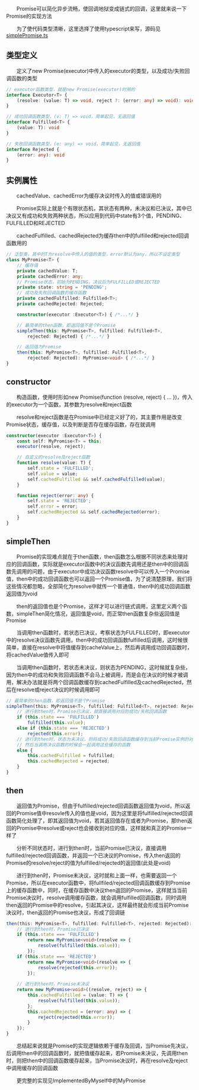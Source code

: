 &emsp;&emsp;Promise可以简化异步流畅，使回调地狱变成链式的回调，这里就来说一下Promise的实现方法

&emsp;&emsp;为了使代码类型清晰，这里选择了使用typescript来写，源码见[simplePromise.ts](https://github.com/yukilu/sourceCodeAnalysis/blob/master/myClass/simplePromise.ts)

## 类型定义

&emsp;&emsp;定义了new Promise(executor)中传入的executor的类型，以及成功/失败回调函数的类型

```ts
// executor函数类型，就是new Promise(executor)时用的
interface Executor<T> {
    (resolve: (value: T) => void, reject ?: (error: any) => void): void
}

// 成功回调函数类型，(v: T) => void，简单起见，无返回值
interface Fulfilled<T> {
    (value: T): void
}

// 失败回调函数类型，(e: any) => void，简单起见，无返回值
interface Rejected {
    (error: any): void
}
```

## 实例属性

&emsp;&emsp;cachedValue、cachedError为缓存决议时传入的值或错误用的

&emsp;&emsp;Promise实际上就是个有限状态机，其状态有两种，未决议和已决议，其中已决议又有成功和失败两种状态，所以应用到代码中state有3个值，PENDING、FULFILLED和REJECTED

&emsp;&emsp;cachedFulfilled、cachedRejected为缓存then中的fulfilled和rejected回调函数用的

```ts
// 泛型类，其中的T为resolve中传入的值的类型，error默认为any，所以不设定类型
class MyPromise<T> {
    // 缓存值
    private cachedValue: T;
    private cachedError: any;
    // Promise状态，初始为PENDING，决议后为FULFILLED或REJECTED
    private state: string = 'PENDING';
    // 成功及失败回调函数的缓存函数
    private cachedFulfilled: Fulfilled<T>;
    private cachedRejected: Rejected;

    constructor(executor :Executor<T>) { /*...*/ }

    // 最简单的then函数，即返回值不是个Promise
    simpleThen(this: MyPromise<T>, fulfilled: Fulfilled<T>, 
        rejected: Rejected) { /*...*/ }

    // 返回值为Promise
    then(this: MyPromise<T>, fulfilled: Fulfilled<T>, 
        rejected: Rejected): MyPromise<void> { /*...*/ }
}
```

## constructor

&emsp;&emsp;构造函数，使用时形如new Promise(function (resolve, reject) { ... })，传入的executor为一个函数，其参数为resolve和reject函数

&emsp;&emsp;resolve和reject函数是在Promise中已经定义好了的，其主要作用是改变Promise状态，缓存值，以及判断是否存在缓存函数，存在就调用

```ts
constructor(executor :Executor<T>) {
    const self: MyPromise<T> = this;
    executor(resolve, reject);

    // 自定义的resolve及reject函数
    function resolve(value: T) {
        self.state = 'FULFILLED';
        self.value = value;
        self.cachedFulfilled && self.cachedFulfilled(value);
    }

    function reject(error: any) {
        self.state = 'REJECTED';
        self.error = error;
        self.cachedRejected && self.cachedRejected(error);
    }
}
```

## simpleThen

&emsp;&emsp;Promise的实现难点就在于then函数，then函数怎么根据不同状态来处理对应的回调函数，实际就是executor函数中的决议函数先调用还是then中的回调函数先调用的问题，由于executor中成功决议函数resolve中可以传入一个Promise值，then中的成功回调函数也可以返回一个Promise值，为了说清楚原理，我们将这些情况都忽略，全部简化为resolve中就传一个普通值，then中的成功回调函数返回值为void

&emsp;&emsp;then的返回值也是个Promise，这样才可以进行链式调用，这里定义两个函数，simpleThen简化情况，返回值是void，而正常then函数复杂些返回值是Promise

&emsp;&emsp;当调用then函数时，若状态已决议，考察状态为FULFILLED时，即executor中的resolve决议函数先调用，then中的成功回调函数fulfilled后调用，这时候很简单，直接在resolve中将值缓存到cacheValue上，然后再调用成功回调函数时，将cachedValue值传入即可

&emsp;&emsp;当调用then函数时，若状态未决议，则状态为PENDING，这时候就复杂些，因为then中的成功和失败回调函数不会马上被调用，而是会在决议的时候才被调用，解决办法就是将两个回调函数缓存到cachedFulfilled及cachedRejected，然后在resolve或reject决议的时候调用即可

```ts
// 最简单的then函数，即返回值不是个Promise
simpleThen(this: MyPromise<T>, fulfilled: Fulfilled<T>, rejected: Rejected) {
    // 进行到then时，Promise已决议，就直接调用对应的成功/失败回调函数
    if (this.state === 'FULFILLED')
        fulfilled(this.value);
    else if (this.state === 'REJECTED')
        rejected(this.error);
    // 进行到then时，状态为未决议，则将成功/失败回调函数缓存到当前Promise实例的对应缓存函数上
    // 然后当调用决议函数的时候会一起调用这些缓存的函数
    else {
        this.cachedFulfilled = fulfilled;
        this.cachedRejected = rejected;
    }
}
```

## then

&emsp;&emsp;返回值为Promise，但由于fulfilled/rejected回调函数返回值为void，所以返回的Promise值中resovle传入的值也是void，因为这里是将fulfilled/rejected回调函数简化处理了，即其返回值为void，若其返回值存在或者为Promise，那then返回的Promise中resolve或reject也会接收到对应的值，这样就和真正的Promise一样了

&emsp;&emsp;分析不同状态时，进行到then时，当前Promise已决议，直接调用fulfilled/rejected回调函数，并返回一个已决议的Promise，传入then返回的Promise的resolve/reject的值为fulfilled/rejected的返回值(此处是void)

&emsp;&emsp;进行到then时，Promise未决议，这时就和上面一样，也需要返回一个Promise，所以在executor函数中，将fullfiled/rejected回调函数缓存到Promise上的缓存函数中，同时，在缓存函数中决议then返回的Promise，这样就当当前Promise决议时，resolve调用缓存函数，就会调用fulfilled回调函数，同时调用then返回的Promise中的resolve，引起其决议，这样最终就会形成当前Promise决议时，then返回的Promise也决议，形成了回调链

```ts
then(this: MyPromise<T>, fulfilled: Fulfilled<T>, rejected: Rejected): MyPromise<void> {
    // 进行到then时，Promise已决议
    if (this.state === 'FULFILLED')
        return new MyPromise<void>(resolve => {
            resolve(fulfilled(this.value));
        });
    if (this.state === 'REJECTED')
        return new MyPromise<void>(resolve => {
            resolve(rejected(this.error));
        });
    
    // 进行到then时，Promise未决议
    return new MyPromise<void>((resolve, reject) => {
        this.cachedFulfilled = (value: T) => {
            resolve(fulfilled(this.value));
        };
        this.cachedRejected = (error: any) => {
            reject(rejected(this.error));
        }
    });
}
```

&emsp;&emsp;总结起来说就是Promise的实现逻辑依赖于缓存及回调，当Promise先决议，后调用then中的回调函数时，就把值缓存起来，若Promise未决议，先调用then时，则把then中的回调函数缓存起来，当Promise决议时，再在resolve及reject中调用缓存的回调函数

&emsp;&emsp;更完整的实现见ImplementedByMyself中的MyPromise